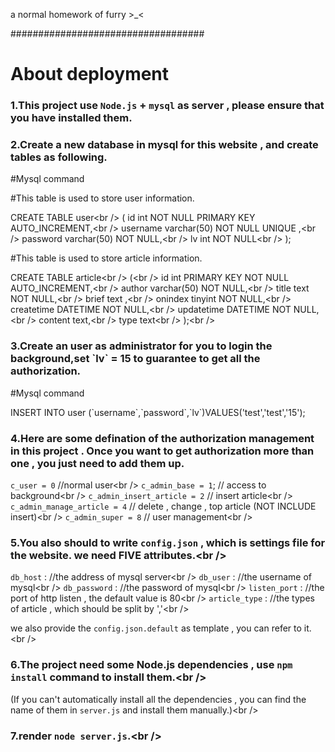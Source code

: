 a normal homework of furry >_<

###################################

About deployment
=============================

### 1.This project use `Node.js` + `mysql` as server , please ensure that you have installed them.

### 2.Create a new database in mysql for this website , and create tables as following.

#Mysql command

#This table is used to store user information.

CREATE TABLE user<br /\> 
(
id int NOT NULL PRIMARY KEY AUTO_INCREMENT,<br /\> 
username varchar(50) NOT NULL UNIQUE ,<br /\> 
password varchar(50) NOT NULL,<br /\> 
lv int NOT NULL<br /\> 
);

#This table is used to store article information.

CREATE TABLE article<br /\> 
(<br /\> 
id int PRIMARY KEY NOT NULL AUTO_INCREMENT,<br /\> 
author varchar(50) NOT NULL,<br /\> 
title text NOT NULL,<br /\> 
brief text ,<br /\> 
onindex tinyint NOT NULL,<br /\> 
createtime DATETIME NOT NULL,<br /\> 
updatetime DATETIME NOT NULL,<br /\> 
content text,<br /\> 
type text<br /\> 
);<br /\> 

### 3.Create an user as administrator for you to login the background,set \`lv\` = 15 to guarantee to get all the authorization.

#Mysql command

INSERT INTO user (\`username\`,\`password\`,\`lv\`)VALUES('test','test','15');

### 4.Here are some defination of the authorization management in this project . Once you want to get authorization more than one , you just need to add them up.

`c_user = 0`                  //normal user<br /\> 
`c_admin_base = 1`;           // access to background<br /\> 
`c_admin_insert_article = 2`  // insert article<br /\> 
`c_admin_manage_article = 4`  // delete , change , top article (NOT INCLUDE insert)<br /\> 
`c_admin_super = 8`           // user management<br /\> 

### 5.You also should to write `config.json` , which is settings file for the website. we need FIVE attributes.<br /\> 

`db_host` :       //the address of mysql server<br /\> 
`db_user` :       //the username of mysql<br /\> 
`db_password` :   //the password of mysql<br /\> 
`listen_port` :   //the port of http listen , the default value is 80<br /\> 
`article_type` :  //the types of article , which should be split by ','<br /\> 

we also provide the `config.json.default` as template , you can refer to it.<br /\> 

### 6.The project need some Node.js dependencies , use `npm install` command to install them.<br /\> 
(If you can't automatically install all the dependencies , you can find the name of them in `server.js` and install them manually.)<br /\> 

###  7.render `node server.js`.<br /\>